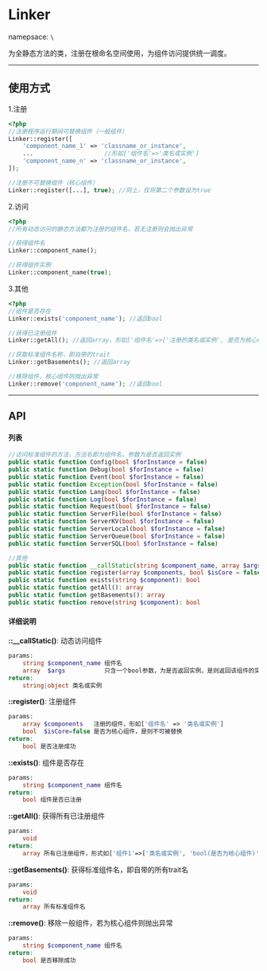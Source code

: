 # Linker
namepsace: `\`

为全静态方法的类，注册在根命名空间使用，为组件访问提供统一调度。

---



## 使用方式

1.注册

~~~php
<?php
//注册程序运行期间可替换组件（一般组件）
Linker::register([
	'component_name_1' => 'classname_or_instance',
	...                    //形如['组件名'=>'类名或实例']
	'component_name_n' => 'classname_or_instance',
]);

//注册不可替换组件（核心组件）
Linker::register([...], true); //同上，仅将第二个参数设为true
~~~


2.访问

~~~php
<?php
//所有动态访问的静态方法都为注册的组件名，若无注册则会抛出异常

//获得组件名
Linker::component_name();

//获得组件实例
Linker::component_name(true);
~~~

3.其他

~~~php
<?php
//组件是否存在
Linker::exists('component_name'); //返回bool

//获得已注册组件
Linker::getAll(); //返回array，形如['组件名'=>['注册的类名或实例', 是否为核心组件]]

//获取标准组件名称，即自带的trait
Linker::getBasements(); //返回array

//移除组件，核心组件则抛出异常
Linker::remove('component_name'); //返回bool
~~~

---



## API

#### 列表
~~~php
//访问标准组件的方法，方法名即为组件名，参数为是否返回实例
public static function Config(bool $forInstance = false)
public static function Debug(bool $forInstance = false)
public static function Event(bool $forInstance = false)
public static function Exception(bool $forInstance = false)
public static function Lang(bool $forInstance = false)
public static function Log(bool $forInstance = false)
public static function Request(bool $forInstance = false)
public static function ServerFile(bool $forInstance = false)
public static function ServerKV(bool $forInstance = false)
public static function ServerLocal(bool $forInstance = false)
public static function ServerQueue(bool $forInstance = false)
public static function ServerSQL(bool $forInstance = false)

//其他
public static function __callStatic(string $component_name, array $args)
public static function register(array $components, bool $isCore = false): bool
public static function exists(string $component): bool
public static function getAll(): array
public static function getBasements(): array
public static function remove(string $component): bool
~~~

#### 详细说明
**::__callStatic()**: 动态访问组件
```php
params:
	string $component_name 组件名
	array  $args           只含一个bool参数，为是否返回实例，是则返回该组件的实例，否则返回该组件类名
return:
	string|object 类名或实例
```

**::register()**: 注册组件
```php
params:
	array $components   注册的组件，形如['组件名' => '类名或实例']
	bool  $isCore=false 是否为核心组件，是则不可被替换
return:
	bool 是否注册成功
```

**::exists()**: 组件是否存在
```php
params:
	string $component_name 组件名
return:
	bool 组件是否已注册
```

**::getAll()**: 获得所有已注册组件
```php
params:
	void
return:
	array 所有已注册组件，形式如['组件1'=>['类名或实例', 'bool(是否为核心组件)'], ..., '']
```

**::getBasements()**: 获得标准组件名，即自带的所有trait名
```php
params:
	void
return:
	array 所有标准组件名
```

**::remove()**: 移除一般组件，若为核心组件则抛出异常
```php
params:
	string $component_name 组件名
return:
	bool 是否移除成功
```